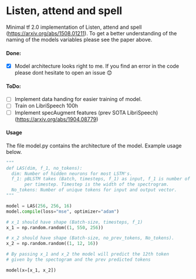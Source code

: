 # Listen, attend and spell
Minimal tf 2.0 implementation of Listen, attend and spell (https://arxiv.org/abs/1508.01211).
To get a better understanding of the naming of the models variables please see the paper above.

#### Done:
+ [x] Model architecture looks right to me. If you find an error in the code please dont hesitate to open an issue 😊

#### ToDo:
+ [ ] Implement data handing for easier training of model.
+ [ ] Train on LibriSpeech 100h
+ [ ] Implement specAugment features (prev SOTA LibriSpeech) (https://arxiv.org/abs/1904.08779)

#### Usage
The file model.py contains the architecture of the model. Example usage below.

```python
"""
def LAS(dim, f_1, no_tokens):
  dim: Number of hidden neurons for most LSTM's.
  f_1: pBLSTM takes (Batch, timesteps, f_1) as input, f_1 is number of features of the mel spectrogram 
       per timestep. Timestep is the width of the spectrogram.
  No_tokens: Number of unique tokens for input and output vector.
"""

model = LAS(256, 256, 16)
model.compile(loss="mse", optimizer="adam")

# x_1 should have shape (Batch-size, timesteps, f_1)
x_1 = np.random.random((1, 550, 256))

# x_2 should have shape (Batch-size, no_prev_tokens, No_tokens). 
x_2 = np.random.random((1, 12, 16))

# By passing x_1 and x_2 the model will predict the 12th token 
# given by the spectogram and the prev predicted tokens

model(x=[x_1, x_2])
```
